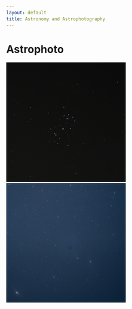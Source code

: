 ```yaml
---
layout: default
title: Astronomy and Astrophotography
---
```


# Astrophoto
<img src="/assets/img/astro/2019-12-28-M45.jpg" alt="M45" width="320"/>
<img src="/assets/img/astro/2019-12-28-M31.jpg" alt="M31" width="320"/>
